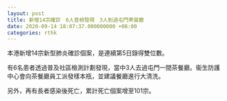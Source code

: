 ```yaml
---
layout: post
title: 新增14宗確診　6人普檢發現　3人到過屯門茶餐廳
date: 2020-09-14 18:07:37.000000000 +08:00
categories: rthk
---
```


本港新增14宗新型肺炎確診個案，是連續第5日錄得雙位數。

有6名患者透過普及社區檢測計劃發現，當中3人去過屯門一間茶餐廳。衞生防護中心會向茶餐廳員工派發樣本瓶，並建議餐廳進行大清洗。

另外，再有長者感染後死亡，累計死亡個案增至101宗。
